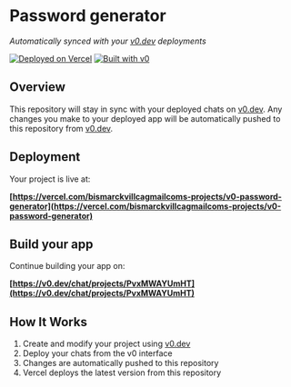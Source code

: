 # Password generator

*Automatically synced with your [v0.dev](https://v0.dev) deployments*

[![Deployed on Vercel](https://img.shields.io/badge/Deployed%20on-Vercel-black?style=for-the-badge&logo=vercel)](https://vercel.com/bismarckvillcagmailcoms-projects/v0-password-generator)
[![Built with v0](https://img.shields.io/badge/Built%20with-v0.dev-black?style=for-the-badge)](https://v0.dev/chat/projects/PvxMWAYUmHT)

## Overview

This repository will stay in sync with your deployed chats on [v0.dev](https://v0.dev).
Any changes you make to your deployed app will be automatically pushed to this repository from [v0.dev](https://v0.dev).

## Deployment

Your project is live at:

**[https://vercel.com/bismarckvillcagmailcoms-projects/v0-password-generator](https://vercel.com/bismarckvillcagmailcoms-projects/v0-password-generator)**

## Build your app

Continue building your app on:

**[https://v0.dev/chat/projects/PvxMWAYUmHT](https://v0.dev/chat/projects/PvxMWAYUmHT)**

## How It Works

1. Create and modify your project using [v0.dev](https://v0.dev)
2. Deploy your chats from the v0 interface
3. Changes are automatically pushed to this repository
4. Vercel deploys the latest version from this repository